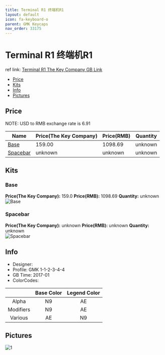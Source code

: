 ```yaml
---
title: Terminal R1 终端机R1
layout: default
icon: fa-keyboard-o
parent: GMK Keycaps
nav_order: 33175
---
```


# Terminal R1 终端机R1

ref link: [Terminal R1 The Key Company GB Link](https://thekey.company/collections/archive/products/gmk-terminal_)

* [Price](#price)
* [Kits](#kits)
* [Info](#info)
* [Pictures](#pictures)


## Price  
NOTE: USD to RMB exchange rate is 6.91

| Name          | Price(The Key Company)    |  Price(RMB) | Quantity |
| ------------- | ------------ |  ---------- | -------- |
|[Base](#base)|159.00|1098.69|unknown|
|[Spacebar](#spacebar)|unknown|unknown|unknown|


## Kits
### Base
**Price(The Key Company):** 159.0    **Price(RMB):** 1098.69    **Quantity:** unknown  
<img src="{{ 'assets/images/gmk-keycaps/terminalr1/kits_pics/base.png' | relative_url }}" alt="Base" class="image featured">

### Spacebar
**Price(The Key Company):** unknown    **Price(RMB):** unknown    **Quantity:** unknown  
<img src="{{ 'assets/images/gmk-keycaps/terminalr1/kits_pics/spacebar.png' | relative_url }}" alt="Spacebar" class="image featured">


## Info
* Designer: 
* Profile: GMK 1-1-2-3-4-4
* GB Time: 2017-01
* ColorCodes:  

| |Base Color     | Legend Color
| :-------------: | :-------------: | :------------:
|Alpha|N9|AE
|Modifiers|N9|AE
|Various|AE|N9


## Pictures
<img src="{{ 'assets/images/gmk-keycaps/terminalr1/rendering_pics/1.jpg' | relative_url }}" alt="1" class="image featured">
